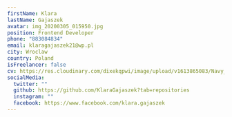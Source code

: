 ```yaml
---
firstName: Klara
lastName: Gajaszek
avatar: img_20200305_015950.jpg
position: Frontend Developer
phone: "883084834"
email: klaragajaszek21@wp.pl
city: Wroclaw
country: Poland
isFreelancer: false
cv: https://res.cloudinary.com/dixekqpwi/image/upload/v1613865083/Navy_Blue_and_Black_Professional_Resume_3_ld305r.pdf
socialMedia:
  twitter: ""
  github: https://github.com/KlaraGajaszek?tab=repositories
  instagram: ""
  facebook: https://www.facebook.com/klara.gajaszek
---
```

